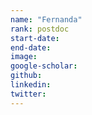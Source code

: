 ```yaml
---
name: "Fernanda"
rank: postdoc
start-date: 
end-date: 
image: 
google-scholar: 
github: 
linkedin:
twitter: 
---
```


